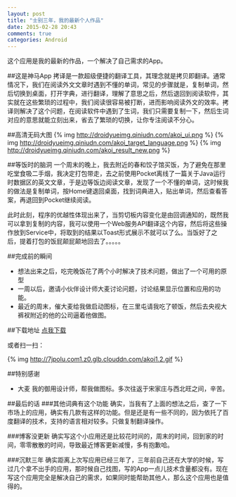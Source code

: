 ```yaml
---
layout: post
title: "士别三年，我的最新个人作品"
date: 2015-02-28 20:43
comments: true
categories: Android
---
```


这个应用是我的最新的作品，一个解决了自己需求的App。

##这是神马App
拷译是一款超级便捷的翻译工具，其理念就是拷贝即翻译。通常情况下，我们在阅读外文文章时遇到不懂的单词，常见的步骤就是，复制单词，然后切换到桌面，打开字典，进行翻译，理解了意思之后，然后退回到阅读软件，其实就在这些繁琐的过程中，我们阅读很容易被打断，进而影响阅读外文的效率。拷译则解决了这个问题，在阅读软件中遇到了生词，我们只需要复制一下，然后生词对应的意思就能立刻出来，省去了繁琐的切换，让你专注阅读不分心。

<!--more-->
##高清无码大图
{% img http://droidyueimg.qiniudn.com/akoi_ui.png %}
{% img http://droidyueimg.qiniudn.com/akoi_target_language.png %}
{% img http://droidyueimg.qiniudn.com/akoi_result_new.png %}

##等饭时的脑洞
一个周末的晚上，我去附近的春和饺子馆买饭，为了避免在那里吃堂食吸二手烟，我决定打包带走，去之前使用Pocket离线了一篇关于Java运行时数据区的英文文章，于是边等饭边阅读文章，发现了一个不懂的单词，这时候我的做法是复制单词，按Home键退回桌面，找到词典进入，贴出单词，然后查看答案，再退回到Pocket继续阅读。

此时此刻，程序的优越性体现出来了，当剪切板内容变化是由回调通知的，既然我可以拿到复制的内容，我可以使用一个Web服务API翻译这个内容，然后将这些操作放到Service中，将取到的结果以Toast形式展示不就可以了么。当饭好了之后，提着打包的饭屁颠屁颠地回去了。。。。。

##完成前的瞬间
  * 想法出来之后，吃完晚饭花了两个小时解决了技术问题，做出了一个可用的原型
  * 一周以后，邀请小伙伴设计师大麦讨论问题，讨论结果显示位置和应用的功能。
  * 最近的周末，催大麦给我做启动图标，在三里屯请我吃了顿饭，然后去央视大裤衩附近的他的公司逼着他做图。


##下载地址
[点我下载](http://7jpqsg.com1.z0.glb.clouddn.com/akoi_1.2.apk)

或者扫一扫：


{% img http://7jpolu.com1.z0.glb.clouddn.com/akoi1.2.gif %}

##特别感谢
  * 大麦 我的御用设计师，帮我做图标。多次往返于宋家庄与西北旺之间，辛苦。

##最后的话
###其他词典有这个功能
确实，当我有了上面的想法之后，查了一下市场上的应用，确实有几款有这样的功能。但是还是有一些不同的，因为依托了百度翻译的技术，支持的语言相对较多。只做复制翻译操作。

###博客没更新
确实写这个小应用还是比较花时间的，周末的时间，回到家的时间，零零散散的时间，导致最近博客更新减慢，多有抱歉哈。

###沉默三年
确实距离上次写应用已经三年了，三年前自己还在大学的时候，写过几个拿不出手的应用，那时候自己找图，写的App一点儿技术含量都没有。现在写这个应用完全是解决自己的需求，如果同时能帮助其他人，那么这个应用也是值得的。









